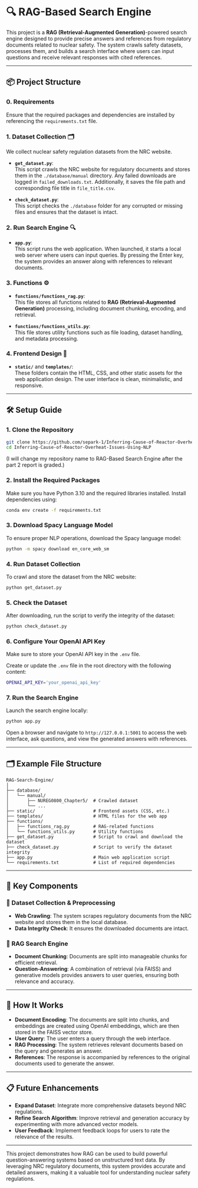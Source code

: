 
# 🔍 RAG-Based Search Engine

This project is a **RAG (Retrieval-Augmented Generation)**-powered search engine designed to provide precise answers and references from regulatory documents related to nuclear safety. The system crawls safety datasets, processes them, and builds a search interface where users can input questions and receive relevant responses with cited references.

---

## 📦 Project Structure

### 0. **Requirements**
Ensure that the required packages and dependencies are installed by referencing the `requirements.txt` file.

### 1. **Dataset Collection** 🗂️

We collect nuclear safety regulation datasets from the NRC website.

- **`get_dataset.py`**:  
   This script crawls the NRC website for regulatory documents and stores them in the `./database/manual` directory. Any failed downloads are logged in `failed_downloads.txt`. Additionally, it saves the file path and corresponding file title in `file_title.csv`.
  
- **`check_dataset.py`**:  
   This script checks the `./database` folder for any corrupted or missing files and ensures that the dataset is intact.

### 2. **Run Search Engine** 🔍

- **`app.py`**:  
   This script runs the web application. When launched, it starts a local web server where users can input queries. By pressing the Enter key, the system provides an answer along with references to relevant documents.

### 3. **Functions** ⚙️

- **`functions/functions_rag.py`**:  
   This file stores all functions related to **RAG (Retrieval-Augmented Generation)** processing, including document chunking, encoding, and retrieval.

- **`functions/functions_utils.py`**:  
   This file stores utility functions such as file loading, dataset handling, and metadata processing.

### 4. **Frontend Design** 🎨

- **`static/`** and **`templates/`**:  
   These folders contain the HTML, CSS, and other static assets for the web application design. The user interface is clean, minimalistic, and responsive.

---

## 🛠️ Setup Guide

### 1. Clone the Repository
```bash
git clone https://github.com/separk-1/Inferring-Cause-of-Reactor-Overheat-Issues-Using-NLP.git
cd Inferring-Cause-of-Reactor-Overheat-Issues-Using-NLP
```
(I will change my repository name to RAG-Based Search Engine after the part 2 report is graded.)

### 2. Install the Required Packages
Make sure you have Python 3.10 and the required libraries installed. Install dependencies using:

```bash
conda env create -f requirements.txt
```

### 3. Download Spacy Language Model
To ensure proper NLP operations, download the Spacy language model:

```bash
python -m spacy download en_core_web_sm
```

### 4. Run Dataset Collection
To crawl and store the dataset from the NRC website:

```bash
python get_dataset.py
```

### 5. Check the Dataset
After downloading, run the script to verify the integrity of the dataset:

```bash
python check_dataset.py
```

### 6. Configure Your OpenAI API Key
Make sure to store your OpenAI API key in the `.env` file.

Create or update the `.env` file in the root directory with the following content:

```bash
OPENAI_API_KEY='your_openai_api_key'
```

### 7. Run the Search Engine
Launch the search engine locally:

```bash
python app.py
```

Open a browser and navigate to `http://127.0.0.1:5001` to access the web interface, ask questions, and view the generated answers with references.

---

## 🗂️ Example File Structure
```
RAG-Search-Engine/
│
├── database/
│   └── manual/
│       ├── NUREG0800_Chapter5/  # Crawled dataset
│       └── ...
├── static/                      # Frontend assets (CSS, etc.)
├── templates/                   # HTML files for the web app
├── functions/
│   ├── functions_rag.py         # RAG-related functions
│   └── functions_utils.py       # Utility functions
├── get_dataset.py               # Script to crawl and download the dataset
├── check_dataset.py             # Script to verify the dataset integrity
├── app.py                       # Main web application script
└── requirements.txt             # List of required dependencies
```

---

## 🎯 Key Components

### 🔑 Dataset Collection & Preprocessing
- **Web Crawling**: The system scrapes regulatory documents from the NRC website and stores them in the local database.
- **Data Integrity Check**: It ensures the downloaded documents are intact.

### 🔑 RAG Search Engine
- **Document Chunking**: Documents are split into manageable chunks for efficient retrieval.
- **Question-Answering**: A combination of retrieval (via FAISS) and generative models provides answers to user queries, ensuring both relevance and accuracy.

---

## 🚀 How It Works

- **Document Encoding**: The documents are split into chunks, and embeddings are created using OpenAI embeddings, which are then stored in the FAISS vector store.
- **User Query**: The user enters a query through the web interface.
- **RAG Processing**: The system retrieves relevant documents based on the query and generates an answer.
- **References**: The response is accompanied by references to the original documents used to generate the answer.

---

## 📋 Future Enhancements
- **Expand Dataset**: Integrate more comprehensive datasets beyond NRC regulations.
- **Refine Search Algorithm**: Improve retrieval and generation accuracy by experimenting with more advanced vector models.
- **User Feedback**: Implement feedback loops for users to rate the relevance of the results.

---

This project demonstrates how RAG can be used to build powerful question-answering systems based on unstructured text data. By leveraging NRC regulatory documents, this system provides accurate and detailed answers, making it a valuable tool for understanding nuclear safety regulations.
